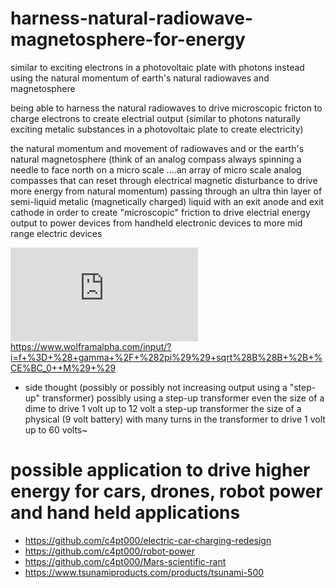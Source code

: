 # harness-natural-radiowave-magnetosphere-for-energy
similar to exciting electrons in a photovoltaic plate with photons instead using the natural momentum of earth's natural radiowaves and magnetosphere

being able to harness the natural radiowaves to drive microscopic fricton to charge electrons to create electrial output (similar to photons naturally exciting metalic substances in a photovoltaic plate to create electricity)

the natural momentum and movement of radiowaves and or the earth's natural magnetosphere (think of an analog compass always spinning a needle to face north on a micro scale ....an array of micro scale analog compasses that can reset through electrical magnetic disturbance to drive more energy from natural momentum) passing through an ultra thin layer of semi-liquid metalic (magnetically charged) liquid with an exit anode and exit cathode in order to create "microscopic" friction to drive electrial energy output to power devices from handheld electronic devices to more mid range electric devices


![osaka-lab-testing-write-up](https://github.com/c4pt000/radiowavevoltic-harness-natural-radiowave-magnetosphere-for-energy/blob/main/5.0056724.pdf)
https://www.wolframalpha.com/input/?i=f+%3D+%28+gamma+%2F+%282pi%29%29+sqrt%28B%28B+%2B+%CE%BC_0++M%29+%29


* side thought
(possibly or possibly not increasing output using a "step-up" transformer)
possibly using a step-up transformer even the size of a dime to drive 1 volt up to 12 volt a step-up transformer the size of a physical (9 volt battery) with many turns in the transformer to drive 1 volt up to 60 volts~

# possible application to drive higher energy for cars, drones, robot power and hand held applications
* https://github.com/c4pt000/electric-car-charging-redesign
* https://github.com/c4pt000/robot-power
* https://github.com/c4pt000/Mars-scientific-rant
* https://www.tsunamiproducts.com/products/tsunami-500
